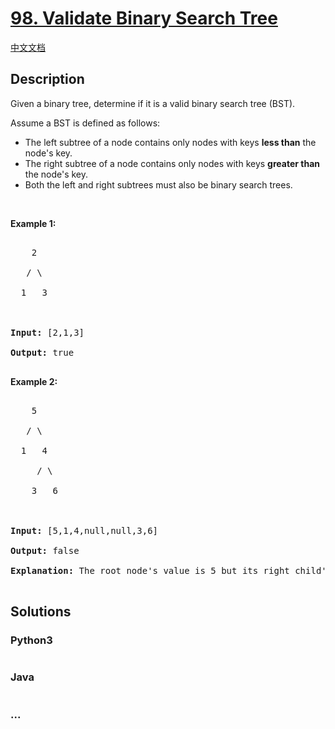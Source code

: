 # [98. Validate Binary Search Tree](https://leetcode.com/problems/validate-binary-search-tree)

[中文文档](/solution/0000-0099/0098.Validate%20Binary%20Search%20Tree/README.md)

## Description

<p>Given a binary tree, determine if it is a valid binary search tree (BST).</p>

<p>Assume a BST is defined as follows:</p>

<ul>
    <li>The left subtree of a node contains only nodes with keys <strong>less than</strong> the node&#39;s key.</li>
    <li>The right subtree of a node contains only nodes with keys <strong>greater than</strong> the node&#39;s key.</li>
    <li>Both the left and right subtrees must also be binary search trees.</li>
</ul>

<p>&nbsp;</p>

<p><strong>Example 1:</strong></p>

<pre>

    2

   / \

  1   3



<strong>Input:</strong>&nbsp;[2,1,3]

<strong>Output:</strong> true

</pre>

<p><strong>Example 2:</strong></p>

<pre>

    5

   / \

  1   4

&nbsp;    / \

&nbsp;   3   6



<strong>Input:</strong> [5,1,4,null,null,3,6]

<strong>Output:</strong> false

<strong>Explanation:</strong> The root node&#39;s value is 5 but its right child&#39;s value is 4.

</pre>

## Solutions

<!-- tabs:start -->

### **Python3**

```python

```

### **Java**

```java

```

### **...**

```

```

<!-- tabs:end -->
